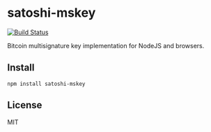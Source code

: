 # satoshi-mskey

[![Build Status](https://travis-ci.org/coinative/satoshi-mskey.svg?branch=master)](https://travis-ci.org/coinative/satoshi-mskey)

Bitcoin multisignature key implementation for NodeJS and browsers.

## Install

```
npm install satoshi-mskey
```

## License

MIT
